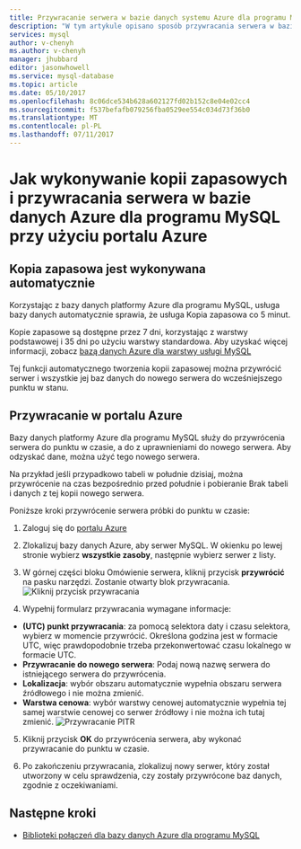 ```yaml
---
title: Przywracanie serwera w bazie danych systemu Azure dla programu MySQL | Dokumentacja firmy Microsoft
description: "W tym artykule opisano sposób przywracania serwera w bazie danych Azure dla programu MySQL przy użyciu portalu Azure."
services: mysql
author: v-chenyh
ms.author: v-chenyh
manager: jhubbard
editor: jasonwhowell
ms.service: mysql-database
ms.topic: article
ms.date: 05/10/2017
ms.openlocfilehash: 8c06dce534b628a602127fd02b152c8e04e02cc4
ms.sourcegitcommit: f537befafb079256fba0529ee554c034d73f36b0
ms.translationtype: MT
ms.contentlocale: pl-PL
ms.lasthandoff: 07/11/2017
---
```

# <a name="how-to-backup-and-restore-a-server-in-azure-database-for-mysql-using-the-azure-portal"></a>Jak wykonywanie kopii zapasowych i przywracania serwera w bazie danych Azure dla programu MySQL przy użyciu portalu Azure

## <a name="backup-happens-automatically"></a>Kopia zapasowa jest wykonywana automatycznie
Korzystając z bazy danych platformy Azure dla programu MySQL, usługa bazy danych automatycznie sprawia, że usługa Kopia zapasowa co 5 minut. 

Kopie zapasowe są dostępne przez 7 dni, korzystając z warstwy podstawowej i 35 dni po użyciu warstwy standardowa. Aby uzyskać więcej informacji, zobacz [bazą danych Azure dla warstwy usługi MySQL](concepts-service-tiers.md)

Tej funkcji automatycznego tworzenia kopii zapasowej można przywrócić serwer i wszystkie jej baz danych do nowego serwera do wcześniejszego punktu w stanu.

## <a name="restore-in-the-azure-portal"></a>Przywracanie w portalu Azure
Bazy danych platformy Azure dla programu MySQL służy do przywrócenia serwera do punktu w czasie, a do z uprawnieniami do nowego serwera. Aby odzyskać dane, można użyć tego nowego serwera. 

Na przykład jeśli przypadkowo tabeli w południe dzisiaj, można przywrócenie na czas bezpośrednio przed południe i pobieranie Brak tabeli i danych z tej kopii nowego serwera.

Poniższe kroki przywrócenie serwera próbki do punktu w czasie:

1. Zaloguj się do [portalu Azure](https://portal.azure.com/)

2. Zlokalizuj bazy danych Azure, aby serwer MySQL. W okienku po lewej stronie wybierz **wszystkie zasoby**, następnie wybierz serwer z listy.

3.  W górnej części bloku Omówienie serwera, kliknij przycisk **przywrócić** na pasku narzędzi. Zostanie otwarty blok przywracania.
![Kliknij przycisk przywracania](./media/howto-restore-server-portal/click-restore-button.png)

4. Wypełnij formularz przywracania wymagane informacje:

- **(UTC) punkt przywracania**: za pomocą selektora daty i czasu selektora, wybierz w momencie przywrócić. Określona godzina jest w formacie UTC, więc prawdopodobnie trzeba przekonwertować czasu lokalnego w formacie UTC.
- **Przywracanie do nowego serwera**: Podaj nową nazwę serwera do istniejącego serwera do przywrócenia.
- **Lokalizacja**: wybór obszaru automatycznie wypełnia obszaru serwera źródłowego i nie można zmienić.
- **Warstwa cenowa**: wybór warstwy cenowej automatycznie wypełnia tej samej warstwie cenowej co serwer źródłowy i nie można ich tutaj zmienić. 
![Przywracanie PITR](./media/howto-restore-server-portal/pitr-restore.png)

5. Kliknij przycisk **OK** do przywrócenia serwera, aby wykonać przywracanie do punktu w czasie. 

6. Po zakończeniu przywracania, zlokalizuj nowy serwer, który został utworzony w celu sprawdzenia, czy zostały przywrócone baz danych, zgodnie z oczekiwaniami.

## <a name="next-steps"></a>Następne kroki
- [Biblioteki połączeń dla bazy danych Azure dla programu MySQL](concepts-connection-libraries.md)